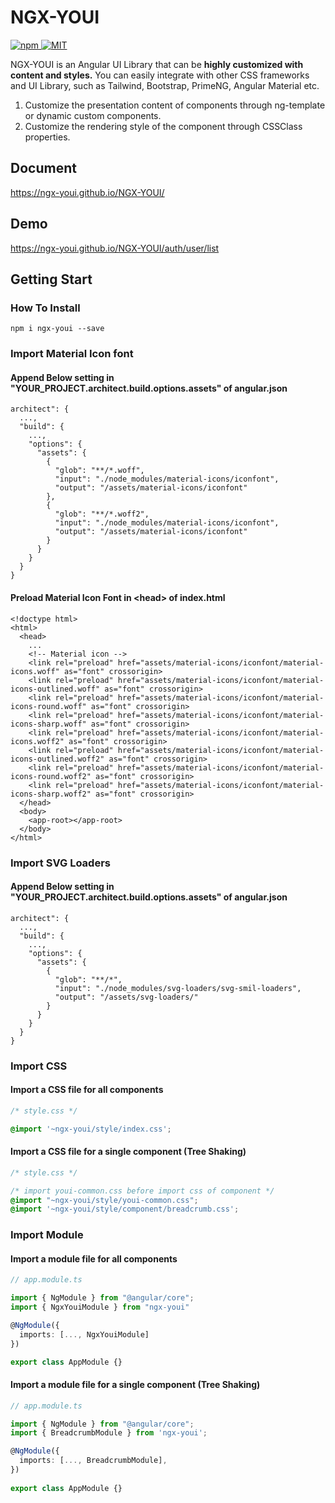 # NGX-YOUI

<a href="https://www.npmjs.com/package/ngx-youi">
  <img src="https://img.shields.io/npm/v/ngx-youi.svg" alt="npm">
</a>

<a href="LICENSE">
  <img src="https://img.shields.io/badge/License-MIT-yellow.svg" alt="MIT">
</a>


NGX-YOUI is an Angular UI Library that can be <strong>highly customized with content and styles.</strong>
You can easily integrate with other CSS frameworks and UI Library, such as Tailwind, Bootstrap, PrimeNG, Angular Material etc.

1. Customize the presentation content of components through ng-template or dynamic custom components.
1. Customize the rendering style of the component through CSSClass properties.

## Document
https://ngx-youi.github.io/NGX-YOUI/

## Demo
https://ngx-youi.github.io/NGX-YOUI/auth/user/list


## Getting Start
### How To Install
```
npm i ngx-youi --save
```

### Import Material Icon font
#### Append Below setting in "YOUR_PROJECT.architect.build.options.assets" of angular.json
```
architect": {
  ...,
  "build": {
    ...,
    "options": {
      "assets": {
        {
          "glob": "**/*.woff",
          "input": "./node_modules/material-icons/iconfont",
          "output": "/assets/material-icons/iconfont"
        },
        {
          "glob": "**/*.woff2",
          "input": "./node_modules/material-icons/iconfont",
          "output": "/assets/material-icons/iconfont"
        }
      }
    }
  }
}
```

#### Preload Material Icon Font in \<head> of index.html
```
<!doctype html>
<html>
  <head>
    ...  
    <!-- Material icon -->
    <link rel="preload" href="assets/material-icons/iconfont/material-icons.woff" as="font" crossorigin>
    <link rel="preload" href="assets/material-icons/iconfont/material-icons-outlined.woff" as="font" crossorigin>
    <link rel="preload" href="assets/material-icons/iconfont/material-icons-round.woff" as="font" crossorigin>
    <link rel="preload" href="assets/material-icons/iconfont/material-icons-sharp.woff" as="font" crossorigin>
    <link rel="preload" href="assets/material-icons/iconfont/material-icons.woff2" as="font" crossorigin>
    <link rel="preload" href="assets/material-icons/iconfont/material-icons-outlined.woff2" as="font" crossorigin>
    <link rel="preload" href="assets/material-icons/iconfont/material-icons-round.woff2" as="font" crossorigin>
    <link rel="preload" href="assets/material-icons/iconfont/material-icons-sharp.woff2" as="font" crossorigin>
  </head>
  <body>
    <app-root></app-root>
  </body>
</html>
```


### Import SVG Loaders
#### Append Below setting in "YOUR_PROJECT.architect.build.options.assets" of angular.json
```
architect": {
  ...,
  "build": {
    ...,
    "options": {
      "assets": {
        {
          "glob": "**/*",
          "input": "./node_modules/svg-loaders/svg-smil-loaders",
          "output": "/assets/svg-loaders/"
        }
      }
    }
  }
}
```

### Import CSS
#### Import a CSS file for all components
```css
/* style.css */

@import '~ngx-youi/style/index.css';
```

#### Import a CSS file for a single component (Tree Shaking)
```css
/* style.css */

/* import youi-common.css before import css of component */
@import "~ngx-youi/style/youi-common.css";
@import '~ngx-youi/style/component/breadcrumb.css';
```

### Import Module
#### Import a module file for all components
```ts
// app.module.ts

import { NgModule } from "@angular/core";
import { NgxYouiModule } from "ngx-youi"

@NgModule({
  imports: [..., NgxYouiModule]
})

export class AppModule {}
```

#### Import a module file for a single component (Tree Shaking)
```ts
// app.module.ts

import { NgModule } from "@angular/core";
import { BreadcrumbModule } from 'ngx-youi';

@NgModule({
  imports: [..., BreadcrumbModule],
})
  
export class AppModule {}
```